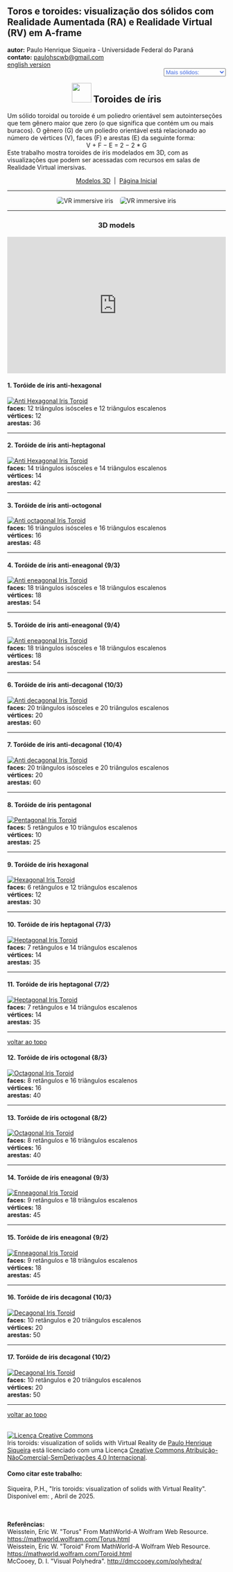 <link rel="stylesheet" href="../../scripts/style1.css">
<meta charset="utf-8">
<link rel="icon" type="image/png" href="../vr/salas/imagens/icone.png">
<h2>Toros e toroides: visualização dos sólidos com Realidade Aumentada (RA) e Realidade Virtual (RV) em A-frame</h2>
<b>autor:</b> Paulo Henrique Siqueira - Universidade Federal do Paraná
<br><b>contato:</b> <a href="#"> paulohscwb@gmail.com </a>
<br><a href="https://paulohscwb.github.io/torus-toroids/iris/">english version</a>
<form style="margin: 0 auto; float:right; text-align:right; width:100%; margin-bottom:15px;">
	<select id="url" onchange="urlHandler(this.value)" style="color:royalblue;">
		<option disabled selected>Mais sólidos:</option>
		<option value="../../basic/pt-br/">Toros e toroides</option>
		<option value="../../tetragonal/pt-br/">Toroides tetragonais</option>
		<option disabled value="../../iris/pt-br/">Toroides de íris</option>
		<!--<option value="../../mobius-cairo/pt-br/">Toroides de Mobius e Cairo</option>
		<option value="../../regular/pt-br/">Toroides regulares</option>
		<option value="../../hexagonal/pt-br/">Toroides hexagonais</option>
		<option value="../../heptagonal/pt-br/">Dodecaedros heptagonais</option>
		<option value="../../regular1/pt-br/">Toroides poligonais regulares 1</option>
		<option value="../../regular2/pt-br/">Toroides poligonais regulares 2</option>
		<option value="../../regular3/pt-br/">Toroides poligonais regulares 3</option>
		<option value="../../rings/pt-br/">Anéis toroides</option>
		<option value="../../regular4/pt-br/">Toroides poligonais regulares 4</option>
		<option value="../../regular5/pt-br/">Toroides poligonais regulares 5</option>-->
	</select>
</form>
<script>
function urlHandler(value) {                               
    window.location.assign(`${value}`);
}
</script>

<p id="p1"></p>
  <h2 align="center"><img src="../vr/salas/imagens/icone.png" style="margin-bottom:-10px" width="45"> Toroides de íris</h2>
Um sólido toroidal ou toroide é um poliedro orientável sem autointerseções que tem gênero maior que zero (o que significa que contém um ou mais buracos). O gênero (G) de um poliedro orientável está relacionado ao número de vértices (V), faces (F) e arestas (E) da seguinte forma:
<center>V + F − E = 2 − 2 * G</center>
Este trabalho mostra toroides de íris modelados em 3D, com as visualizações que podem ser acessadas com recursos em salas de Realidade Virtual imersivas.
 <p align="center"><a href="#m3d">Modelos 3D</a><span>&nbsp;&nbsp;|&nbsp;&nbsp;</span><a href="../../pt-br/">Página Inicial</a></p>
 <hr>
  <p align="center"><img src="../vr/salas/videos/iris1.gif" style="max-width: 45%; border-radius:5px; margin-right:15px" loading="lazy" alt="VR immersive iris"/><img src="../vr/salas/videos/iris2.gif" style="max-width: 45%; border-radius:5px;" loading="lazy" alt="VR immersive iris"/></p>  
<hr>
<h3 id="m3d" align="center">3D models</h3>
<iframe width="560" height="315" style="max-width:100%" src="https://www.youtube.com/embed/videoseries?list=PLy0I_lGW8HxXgcL9RxOVEfCA1KDLByHZt" title="YouTube video player" frameborder="0" allow="accelerometer; autoplay; clipboard-write; encrypted-media; gyroscope; picture-in-picture; web-share" allowfullscreen></iframe>
<h4>1. Toróide de íris anti-hexagonal</h4>
<a href="../vr/AntiHexagonalIrisToroid.htm" target="_blank" title="modelo 3D" class="fotoA"><img src="../ar/1A.png" class="foto" alt="Anti Hexagonal Iris Toroid"></a>
 <br><b>faces:</b> 12 triângulos isósceles e 12 triângulos escalenos
 <br><b>vértices:</b> 12
 <br><b>arestas:</b> 36
 <br>
<hr>
<h4>2. Toróide de íris anti-heptagonal</h4>
<a href="../vr/AntiHeptagonalIrisToroid.htm" target="_blank" title="modelo 3D" class="fotoA"><img src="../ar/2A.png" class="foto" alt="Anti Hexagonal Iris Toroid"></a>
 <br><b>faces:</b> 14 triângulos isósceles e 14 triângulos escalenos
 <br><b>vértices:</b> 14
 <br><b>arestas:</b> 42
 <br>
<hr>
<h4>3. Toróide de íris anti-octogonal</h4>
<a href="../vr/AntiOctagonalIrisToroid.htm" target="_blank" title="modelo 3D" class="fotoA"><img src="../ar/3A.png" class="foto" alt="Anti octagonal Iris Toroid"></a>
 <br><b>faces:</b> 16 triângulos isósceles e 16 triângulos escalenos
 <br><b>vértices:</b> 16
 <br><b>arestas:</b> 48
 <br>
<hr>
<h4>4. Toróide de íris anti-eneagonal {9/3}</h4>
<a href="../vr/AntiEnneagonalIrisToroid.htm" target="_blank" title="modelo 3D" class="fotoA"><img src="../ar/14A.png" class="foto" alt="Anti eneagonal Iris Toroid"></a>
 <br><b>faces:</b> 18 triângulos isósceles e 18 triângulos escalenos
 <br><b>vértices:</b> 18
 <br><b>arestas:</b> 54
 <br>
<hr>
<h4>5. Toróide de íris anti-eneagonal {9/4}</h4>
<a href="../vr/AntiEnneagonalIrisToroid2.htm" target="_blank" title="modelo 3D" class="fotoA"><img src="../ar/15A.png" class="foto" alt="Anti eneagonal Iris Toroid"></a>
 <br><b>faces:</b> 18 triângulos isósceles e 18 triângulos escalenos
 <br><b>vértices:</b> 18
 <br><b>arestas:</b> 54
 <br>
<hr>
<h4>6. Toróide de íris anti-decagonal {10/3}</h4>
<a href="../vr/AntiDecagonalIrisToroid.htm" target="_blank" title="modelo 3D" class="fotoA"><img src="../ar/16A.png" class="foto" alt="Anti decagonal Iris Toroid"></a>
 <br><b>faces:</b> 20 triângulos isósceles e 20 triângulos escalenos
 <br><b>vértices:</b> 20
 <br><b>arestas:</b> 60
 <br>
<hr>
<h4>7. Toróide de íris anti-decagonal {10/4}</h4>
<a href="../vr/AntiDecagonalIrisToroid2.htm" target="_blank" title="modelo 3D" class="fotoA"><img src="../ar/17A.png" class="foto" alt="Anti decagonal Iris Toroid"></a>
 <br><b>faces:</b> 20 triângulos isósceles e 20 triângulos escalenos
 <br><b>vértices:</b> 20
 <br><b>arestas:</b> 60
 <br>
<hr>
<h4>8. Toróide de íris pentagonal</h4>
<a href="../vr/PentagonalIrisToroid.htm" target="_blank" title="modelo 3D" class="fotoA"><img src="../ar/4A.png" class="foto" alt="Pentagonal Iris Toroid"></a>
 <br><b>faces:</b> 5 retângulos e 10 triângulos escalenos
 <br><b>vértices:</b> 10
 <br><b>arestas:</b> 25
 <br>
<hr>
<h4>9. Toróide de íris hexagonal</h4>
<a href="../vr/HexagonalIrisToroid.htm" target="_blank" title="modelo 3D" class="fotoA"><img src="../ar/5A.png" class="foto" alt="Hexagonal Iris Toroid"></a>
 <br><b>faces:</b> 6 retângulos e 12 triângulos escalenos
 <br><b>vértices:</b> 12
 <br><b>arestas:</b> 30
 <br>
<hr>
<h4>10. Toróide de íris heptagonal {7/3}</h4>
<a href="../vr/HeptagonalIrisToroid.htm" target="_blank" title="modelo 3D" class="fotoA"><img src="../ar/6A.png" class="foto" alt="Heptagonal Iris Toroid"></a>
 <br><b>faces:</b> 7 retângulos e 14 triângulos escalenos
 <br><b>vértices:</b> 14
 <br><b>arestas:</b> 35
 <br>
<hr>
<h4>11. Toróide de íris heptagonal {7/2}</h4>
<a href="../vr/HeptagonalIrisToroid2.htm" target="_blank" title="modelo 3D" class="fotoA"><img src="../ar/7A.png" class="foto" alt="Heptagonal Iris Toroid"></a>
 <br><b>faces:</b> 7 retângulos e 14 triângulos escalenos
 <br><b>vértices:</b> 14
 <br><b>arestas:</b> 35
 <br>
<hr>
<p class="topop"><a href="#p1" class="topo">voltar ao topo</a></p>
<h4>12. Toróide de íris octogonal {8/3}</h4>
<a href="../vr/OctagonalIrisToroid.htm" target="_blank" title="modelo 3D" class="fotoA"><img src="../ar/8A.png" class="foto" alt="Octagonal Iris Toroid"></a>
 <br><b>faces:</b> 8 retângulos e 16 triângulos escalenos
 <br><b>vértices:</b> 16
 <br><b>arestas:</b> 40
 <br>
<hr>
<h4>13. Toróide de íris octogonal {8/2}</h4>
<a href="../vr/OctagonalIrisToroid2.htm" target="_blank" title="modelo 3D" class="fotoA"><img src="../ar/9A.png" class="foto" alt="Octagonal Iris Toroid"></a>
 <br><b>faces:</b> 8 retângulos e 16 triângulos escalenos
 <br><b>vértices:</b> 16
 <br><b>arestas:</b> 40
 <br>
<hr>
<h4>14. Toróide de íris eneagonal {9/3}</h4>
<a href="../vr/EnneagonalIrisToroid.htm" target="_blank" title="modelo 3D" class="fotoA"><img src="../ar/10A.png" class="foto" alt="Enneagonal Iris Toroid"></a>
 <br><b>faces:</b> 9 retângulos e 18 triângulos escalenos
 <br><b>vértices:</b> 18
 <br><b>arestas:</b> 45
 <br>
<hr>
<h4>15. Toróide de íris eneagonal {9/2}</h4>
<a href="../vr/EnneagonalIrisToroid2.htm" target="_blank" title="modelo 3D" class="fotoA"><img src="../ar/11A.png" class="foto" alt="Enneagonal Iris Toroid"></a>
 <br><b>faces:</b> 9 retângulos e 18 triângulos escalenos
 <br><b>vértices:</b> 18
 <br><b>arestas:</b> 45
 <br>
<hr>
<h4>16. Toróide de íris decagonal {10/3}</h4>
<a href="../vr/DecagonalIrisToroid.htm" target="_blank" title="modelo 3D" class="fotoA"><img src="../ar/12A.png" class="foto" alt="Decagonal Iris Toroid"></a>
 <br><b>faces:</b> 10 retângulos e 20 triângulos escalenos
 <br><b>vértices:</b> 20
 <br><b>arestas:</b> 50
 <br>
<hr>
<h4>17. Toróide de íris decagonal {10/2}</h4>
<a href="../vr/DecagonalIrisToroid2.htm" target="_blank" title="modelo 3D" class="fotoA"><img src="../ar/13A.png" class="foto" alt="Decagonal Iris Toroid"></a>
 <br><b>faces:</b> 10 retângulos e 20 triângulos escalenos
 <br><b>vértices:</b> 20
 <br><b>arestas:</b> 50
 <br>
<hr>
<p class="topop"><a href="#p1" class="topo">voltar ao topo</a></p>

<br><a rel="license" href="http://creativecommons.org/licenses/by-nc-nd/4.0/"><img alt="Licença Creative Commons" style="border-width:0" src="https://i.creativecommons.org/l/by-nc-nd/4.0/88x31.png" loading="lazy"/></a><br /><span xmlns:dct="http://purl.org/dc/terms/" property="dct:title">Iris toroids: visualization of solids with Virtual Reality</span> de <a xmlns:cc="http://creativecommons.org/ns#" href="https://paulohscwb.github.io/torus-toroids/iris/pt-br/" property="cc:attributionName" rel="cc:attributionURL">Paulo Henrique Siqueira</a> está licenciado com uma Licença <a rel="license" href="http://creativecommons.org/licenses/by-nc-nd/4.0/">Creative Commons Atribuição-NãoComercial-SemDerivações 4.0 Internacional</a>.

<h4>Como citar este trabalho:</h4> 
<p>Siqueira, P.H., "Iris toroids: visualization of solids with Virtual Reality". Disponível em: <https://paulohscwb.github.io/torus-toroids/iris/pt-br/>, Abril de 2025.</p>
<!--<a target="_blank" href="https://doi.org/10.5281/zenodo.14502405"><img src="https://zenodo.org/badge/DOI/10.5281/zenodo.14502405.svg" alt="DOI"></a>-->
<br><br><b>Referências:</b>
<br>Weisstein, Eric W. "Torus" From MathWorld-A Wolfram Web Resource. <a href="https://mathworld.wolfram.com/Torus.html" target="_blank">https://mathworld.wolfram.com/Torus.html</a>
<br>Weisstein, Eric W. "Toroid" From MathWorld-A Wolfram Web Resource. <a href="https://mathworld.wolfram.com/Toroid.html" target="_blank">https://mathworld.wolfram.com/Toroid.html</a>
<br>McCooey, D. I. "Visual Polyhedra". <a href="http://dmccooey.com/polyhedra/" target="_blank">http://dmccooey.com/polyhedra/</a>
